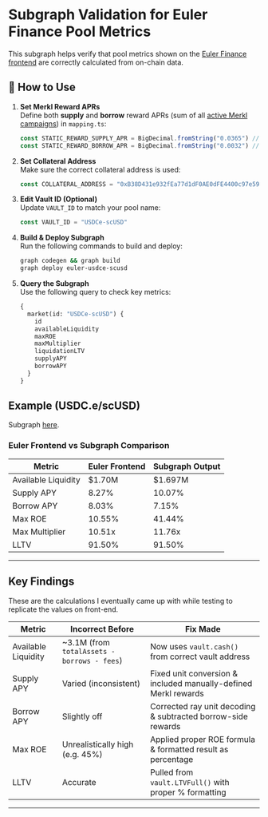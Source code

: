# Subgraph Validation for Euler Finance Pool Metrics

This subgraph helps verify that pool metrics shown on the [Euler Finance frontend](https://app.euler.finance/) are correctly calculated from on-chain data.

## 🔧 How to Use

1. **Set Merkl Reward APRs**  
   Define both **supply** and **borrow** reward APRs (sum of all [active Merkl campaigns](https://app.merkl.xyz/)) in `mapping.ts`:
   ```ts
   const STATIC_REWARD_SUPPLY_APR = BigDecimal.fromString("0.0365") // 3.65%
   const STATIC_REWARD_BORROW_APR = BigDecimal.fromString("0.0032") // 0.32%
   ```

2. **Set Collateral Address**  
   Make sure the correct collateral address is used:
   ```ts
   const COLLATERAL_ADDRESS = "0xB38D431e932fEa77d1dF0AE0dFE4400c97e597B8" // scUSD
   ```

3. **Edit Vault ID (Optional)**  
   Update `VAULT_ID` to match your pool name:
   ```ts
   const VAULT_ID = "USDCe-scUSD"
   ```

4. **Build & Deploy Subgraph**  
   Run the following commands to build and deploy:
   ```bash
   graph codegen && graph build
   graph deploy euler-usdce-scusd
   ```

5. **Query the Subgraph**  
   Use the following query to check key metrics:
   ```graphql
   {
     market(id: "USDCe-scUSD") {
       id
       availableLiquidity
       maxROE
       maxMultiplier
       liquidationLTV
       supplyAPY
       borrowAPY
     }
   }
   ```
## Example (USDC.e/scUSD)
Subgraph [here](https://thegraph.com/explorer/subgraphs/6v4FYePDBWG5rWEd4KFpVWKAeKA7fPSLdSCQA6FrqWj9?view=Query&chain=arbitrum-one).
### Euler Frontend vs Subgraph Comparison

| Metric              | Euler Frontend         | Subgraph Output        |
|---------------------|------------------------|------------------------|
| Available Liquidity | $1.70M                 | $1.697M                |
| Supply APY          | 8.27%                  | 10.07%                 |
| Borrow APY          | 8.03%                  | 7.15%                  |
| Max ROE             | 10.55%                 | 41.44%                 |
| Max Multiplier      | 10.51x                 | 11.76x                 |
| LLTV                | 91.50%                 | 91.50%                 |

---

## Key Findings
These are the calculations I eventually came up with while testing to replicate the values on front-end.

| Metric              | Incorrect Before                          | Fix Made                                                                |
|---------------------|-------------------------------------------|-------------------------------------------------------------------------|
| Available Liquidity | ~3.1M (from `totalAssets - borrows - fees`) | Now uses `vault.cash()` from correct vault address                     |
| Supply APY          | Varied (inconsistent)                     | Fixed unit conversion & included manually-defined Merkl rewards        |
| Borrow APY          | Slightly off                              | Corrected ray unit decoding & subtracted borrow-side rewards           |
| Max ROE             | Unrealistically high (e.g. 45%)           | Applied proper ROE formula & formatted result as percentage            |
| LLTV                | Accurate                                  | Pulled from `vault.LTVFull()` with proper % formatting                 |

---

